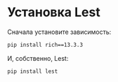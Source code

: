 # Установка Lest

Сначала установите зависимость:

```sh
pip install rich==13.3.3
```

И, собственно, Lest:

```sh
pip install lest
```
